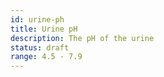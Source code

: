 ```yaml
---
id: urine-ph
title: Urine pH
description: The pH of the urine
status: draft
range: 4.5 - 7.9
---
```


